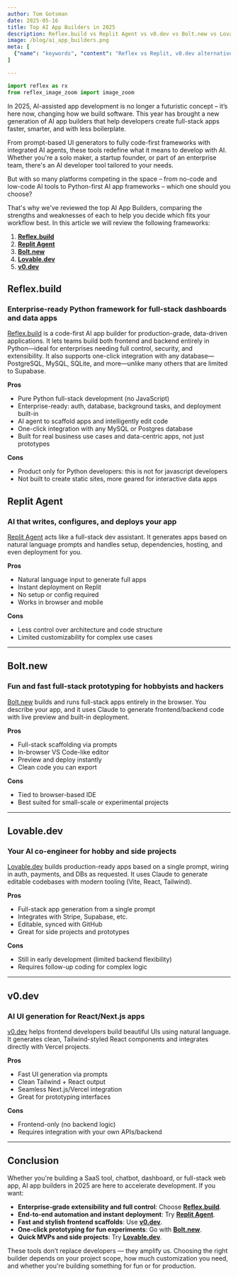 ```yaml
---
author: Tom Gotsman
date: 2025-05-16
title: Top AI App Builders in 2025
description: Reflex.build vs Replit Agent vs v0.dev vs Bolt.new vs Lovable.dev
image: /blog/ai_app_builders.png
meta: [
  {"name": "keywords", "content": "Reflex vs Replit, v0.dev alternatives, build AI apps, no-code AI tools, Replit agent, AI developer tools, app builders for developers, AI UI generators, v0.dev review, Replit AI tools, Lovable.dev, Bolt.new, AI in software development, full-stack AI apps"}
]

---
```



```python exec
import reflex as rx
from reflex_image_zoom import image_zoom
```


In 2025, AI-assisted app development is no longer a futuristic concept – it’s here now, changing how we build software. This year has brought a new generation of AI app builders that help developers create full-stack apps faster, smarter, and with less boilerplate. 

From prompt-based UI generators to fully code-first frameworks with integrated AI agents, these tools redefine what it means to develop with AI. Whether you're a solo maker, a startup founder, or part of an enterprise team, there's an AI developer tool tailored to your needs. 

But with so many platforms competing in the space – from no-code and low-code AI tools to Python-first AI app frameworks – which one should you choose?

That's why we've reviewed the top AI App Builders, comparing the strengths and weaknesses of each to help you decide which fits your workflow best. In this article we will review the following frameworks:


1. [**Reflex.build**](#reflex.build) 
2. [**Replit Agent**](#replit-agent)
3. [**Bolt.new**](#bolt.new)
4. [**Lovable.dev**](#lovable.dev)
5. [**v0.dev**](#v0.dev)



## Reflex.build

### Enterprise-ready Python framework for full-stack dashboards and data apps

[Reflex.build](https://build.reflex.dev) is a code-first AI app builder for production-grade, data-driven applications. It lets teams build both frontend and backend entirely in Python—ideal for enterprises needing full control, security, and extensibility. It also supports one-click integration with any database—PostgreSQL, MySQL, SQLite, and more—unlike many others that are limited to Supabase.

**Pros**

- Pure Python full-stack development (no JavaScript)
- Enterprise-ready: auth, database, background tasks, and deployment built-in
- AI agent to scaffold apps and intelligently edit code
- One-click integration with any MySQL or Postgres database
- Built for real business use cases and data-centric apps, not just prototypes

**Cons**

- Product only for Python developers: this is not for javascript developers
- Not built to create static sites, more geared for interactive data apps

## Replit Agent

### AI that writes, configures, and deploys your app

[Replit Agent](https://replit.com) acts like a full-stack dev assistant. It generates apps based on natural language prompts and handles setup, dependencies, hosting, and even deployment for you.

**Pros**

- Natural language input to generate full apps
- Instant deployment on Replit
- No setup or config required
- Works in browser and mobile

**Cons**

- Less control over architecture and code structure
- Limited customizability for complex use cases

---

## Bolt.new

### Fun and fast full-stack prototyping for hobbyists and hackers

[Bolt.new](https://bolt.new) builds and runs full-stack apps entirely in the browser. You describe your app, and it uses Claude to generate frontend/backend code with live preview and built-in deployment.

**Pros**

- Full-stack scaffolding via prompts
- In-browser VS Code-like editor
- Preview and deploy instantly
- Clean code you can export

**Cons**

- Tied to browser-based IDE
- Best suited for small-scale or experimental projects

---

## Lovable.dev

### Your AI co-engineer for hobby and side projects

[Lovable.dev](https://lovable.dev) builds production-ready apps based on a single prompt, wiring in auth, payments, and DBs as requested. It uses Claude to generate editable codebases with modern tooling (Vite, React, Tailwind).

**Pros**

- Full-stack app generation from a single prompt
- Integrates with Stripe, Supabase, etc.
- Editable, synced with GitHub
- Great for side projects and prototypes

**Cons**

- Still in early development (limited backend flexibility)
- Requires follow-up coding for complex logic

---

## v0.dev

### AI UI generation for React/Next.js apps

[v0.dev](https://v0.dev) helps frontend developers build beautiful UIs using natural language. It generates clean, Tailwind-styled React components and integrates directly with Vercel projects.

**Pros**

- Fast UI generation via prompts
- Clean Tailwind + React output
- Seamless Next.js/Vercel integration
- Great for prototyping interfaces

**Cons**

- Frontend-only (no backend logic)
- Requires integration with your own APIs/backend

---

## Conclusion

Whether you're building a SaaS tool, chatbot, dashboard, or full-stack web app, AI app builders in 2025 are here to accelerate development. If you want:

- **Enterprise-grade extensibility and full control**: Choose **[Reflex.build](https://build.reflex.dev)**.
- **End-to-end automation and instant deployment**: Try **[Replit Agent](https://replit.com)**.
- **Fast and stylish frontend scaffolds**: Use **[v0.dev](https://v0.dev)**.
- **One-click prototyping for fun experiments**: Go with **[Bolt.new](https://bolt.new)**.
- **Quick MVPs and side projects**: Try **[Lovable.dev](https://lovable.dev)**.

These tools don’t replace developers — they amplify us. Choosing the right builder depends on your project scope, how much customization you need, and whether you're building something for fun or for production.